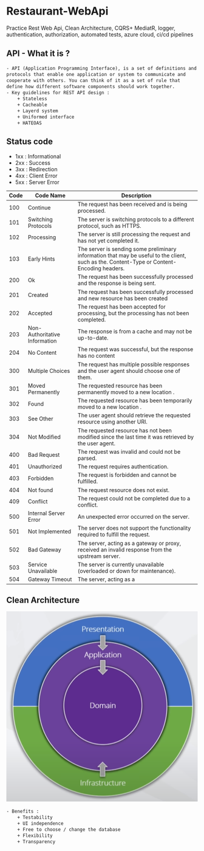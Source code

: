 # Restaurant-WebApi
Practice Rest Web Api, Clean Architecture,  CQRS+ MediatR, logger, authentication, authorization, automated tests, azure cloud, ci/cd pipelines

## API - What it is ?
    - API (Application Programming Interface), is a set of definitions and protocols that enable one application or system to communicate and cooperate with others. You can think of it as a set of rule that define how different software components should work together.
    - Key guidelines for REST API design : 
        + Stateless 
        + Cacheable
        + Layerd system
        + Uniformed interface 
        + HATEOAS

## Status code
- 1xx : Informational 
- 2xx : Success
- 3xx : Redirection 
- 4xx : Client Error    
- 5xx : Server Error

| Code  | Code Name                     | Description                                                                                                                                   |
|-------|-------------------------------|-----------------------------------------------------------------------------------------------------------------------------------------------|
| 100   | Continue                      | The request has been received and is being processed.                                                                                         |
| 101   | Switching Protocols           | The server is switching protocols to a different protocol, such as HTTPS.                                                                     |
| 102   | Processing                    | The server is still processing the request and has not yet completed it.                                                                      |
| 103   | Early Hints                   | The server is sending some preliminary information that may be useful to the client, such as the. Content-Type or Content-Encoding headers.   |
| 200   | Ok                            | The request has been successfully processed and the response is being sent.                                                                   |
| 201   | Created                       | The request has been successfully processed and new resource has been created                                                                 | 
| 202   | Accepted                      | The request has been accepted for processing, but the processing has not been completed.                                                      |
| 203   | Non-Authoritative Information | The response is from a cache and may not be up-to-date.                                                                                       |
| 204   | No Content                    | The request was successful, but the response has no content                                                                                   |
| 300   | Multiple Choices              | The request has multiple possible responses and the user agent should choose one of them.                                                     | 
| 301   | Moved Permanently             | The requested resource has been permanently moved to a new location .                                                                         | 
| 302   | Found                         | The requested resource has been temporarily moved to a new location .                                                                         |
| 303   | See Other                     | The user agent should retrieve the requested resource using another URI.                                                                      |
| 304   | Not Modified                  | The requested resource has not been modified since the last time it was retrieved by the user agent.                                          |
| 400   | Bad Request                   | The request was invalid and could not be parsed.                                                                                              |
| 401   | Unauthorized                  | The request requires authentication.                                                                                                          |
| 403   | Forbidden                     | The request is forbidden and cannot be fulfilled.                                                                                             |
| 404   | Not found                     | The request resource does not exist.                                                                                                          |
| 409   | Conflict                      | The request could not be completed due to a conflict.                                                                                         |
| 500   | Internal Server Error         | An unexpected error occurred on the server.                                                                                                   |
| 501   | Not Implemented               | The server does not support the functionality required to fulfill the request.                                                                |
| 502   | Bad Gateway                   | The server, acting as a gateway or proxy, received an invalid response from the upstream server.                                              |
| 503   | Service Unavailable           | The server is currently unavailable (overloaded or down for maintenance).                                                                     |
| 504   | Gateway Timeout               | The server, acting as a                                                                                                                       |


## Clean Architecture 

![alt text](image.png)

    - Benefits : 
        + Testability   
        + UI independence
        + Free to choose / change the database
        + Flexibility 
        + Transparency 
        




